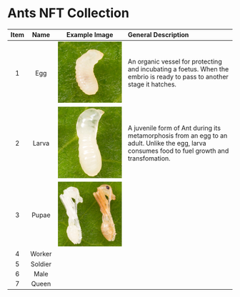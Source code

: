 # Ants NFT Collection

|Item|Name|Example Image|General Description|
|:-:|:-:|:-:|:-|
|1|Egg|<img src="./assets/Egg.jpg" alt="Egg">|An organic vessel for protecting and incubating a foetus. When the embrio is ready to pass to another stage it hatches.|
|2|Larva|<img src="./assets/Larva.jpg" alt="Larva">|A juvenile form of Ant during its metamorphosis from an egg to an adult. Unlike the egg, larva consumes food to fuel growth and transfomation.|
|3|Pupae|<img src="./assets/Pupae.jpg" alt="Pupae">||
|4|Worker|||
|5|Soldier|||
|6|Male|||
|7|Queen|||
